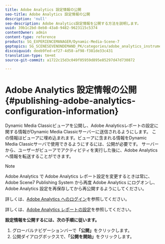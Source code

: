 ```yaml
---
title: Adobe Analytics 設定情報の公開
seo-title: Adobe Analytics 設定情報の公開
description: 'null'
seo-description: Adobe Analytics設定情報を公開する方法を説明します。
uuid: 39b1c2bd-8eb8-43a8-9482-9623115c5374
contentOwner: admin
content-type: reference
products: SG_EXPERIENCEMANAGER/Dynamic-Media-Scene-7
geptopics: SG_SCENESEVENONDEMAND_PK/categories/adobe_analytics_instrumentation_kit
discoiquuid: deeb9fed-ef27-4d58-af98-f381de33c431
translation-type: tm+mt
source-git-commit: a1722c15d3c049f05959d895e85297d47d730872

---
```



# Adobe Analytics 設定情報の公開{#publishing-adobe-analytics-configuration-information}

Dynamic Media Classicビューアを公開し、Adobe Analyticsレポートの設定に関する情報がDynamic Media Classicサーバーに送信されるようにします。 この情報はビューアに埋め込まれます。ビューアに含まれる情報をDynamic Media Classicサーバで使用できるようにするには、公開が必要です。 サーバーから、ユーザーがビューアでアクティビティを実行した後に、Adobe Analytics へ情報を転送することができます。

>[!NOTE]
>
>Adobe Analytics で Adobe Analytics レポート設定を変更するときは常に、Adobe Scene7 Publishing System から再度 Adobe Analytics にログオンし、Adobe Analytics 設定を再保存してから再公開するようにしてください。

詳しくは、[Adobe Analytics へのログイン](log-analytics.md#log_in_to_adobe_analytics)を参照してください。

詳しくは、[Adobe Analytics レポートの設定](configuring-analytics-reports.md#configuring_adobe_analytics_reports)を参照してください。

**設定情報を公開するには、次の手順に従います。**

1. グローバルナビゲーションバーで&#x200B;**「公開」**&#x200B;をクリックします。
1. 公開ダイアログボックスで、**「公開を開始」**&#x200B;をクリックします。

